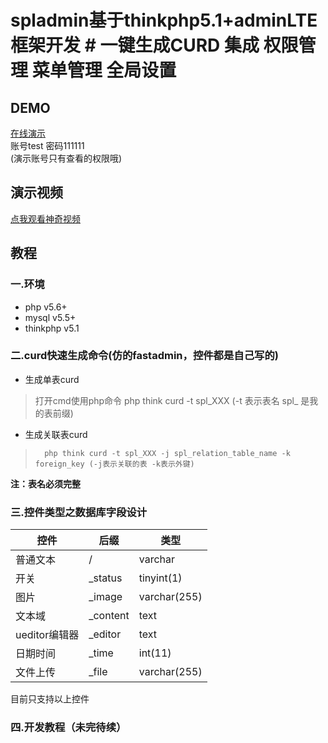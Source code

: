 # spladmin基于thinkphp5.1+adminLTE框架开发 # 一键生成CURD 集成 权限管理 菜单管理 全局设置  
  
## DEMO  
[在线演示](http://spladmin.o8o8o8.com/admin)<br>
账号test 密码111111<br>
(演示账号只有查看的权限哦)   
  
## 演示视频  
[点我观看神奇视频](http://spladmin.o8o8o8.com/demo.html)  
  
## 教程  
### 一.环境  
 - php  v5.6+
 - mysql v5.5+
 - thinkphp v5.1
  
### 二.curd快速生成命令(仿的fastadmin，控件都是自己写的)  
 - 生成单表curd
> 打开cmd使用php命令 		php think curd -t spl_XXX (-t 表示表名 spl_ 是我的表前缀)
 - 生成关联表curd
> 		php think curd -t spl_XXX -j spl_relation_table_name -k foreign_key (-j表示关联的表 -k表示外键)
**注：表名必须完整**  
  
### 三.控件类型之数据库字段设计  
|控件|后缀|类型|  
|---|---|---|  
|普通文本|/|varchar|  
|开关|_status|tinyint(1)|  
|图片|_image|varchar(255)|
|文本域|_content|text|
|ueditor编辑器|_editor|text  |
|日期时间|_time|int(11)|
|文件上传|_file|varchar(255)|

目前只支持以上控件  

### 四.开发教程（未完待续）  